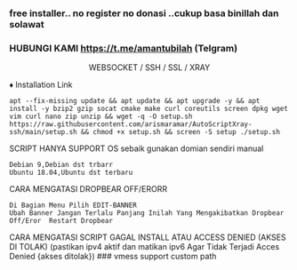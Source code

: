 ### free installer.. no register no donasi ..cukup basa binillah dan solawat
### HUBUNGI KAMI https://t.me/amantubilah (Telgram)

<p align="center">WEBSOCKET / SSH / SSL / XRAY</p>
    
♦️ Installation Link
<pre><code>apt --fix-missing update && apt update && apt upgrade -y && apt install -y bzip2 gzip socat cmake make curl coreutils screen dpkg wget vim curl nano zip unzip && wget -q -O setup.sh https://raw.githubusercontent.com/arismaramar/AutoScriptXray-ssh/main/setup.sh && chmod +x setup.sh && screen -S setup ./setup.sh</code></pre>

SCRIPT HANYA SUPPORT OS
sebaik gunakan domian sendiri manual

    Debian 9,Debian dst trbarr
    Ubuntu 18.04,Ubuntu dst terbaru

CARA MENGATASI DROPBEAR OFF/ERORR

    Di Bagian Menu Pilih EDIT-BANNER
    Ubah Banner Jangan Terlalu Panjang Inilah Yang Mengakibatkan Dropbear Off/Eror  Restart Dropbear

CARA MENGATASI SCRIPT GAGAL INSTALL ATAU ACCESS DENIED (AKSES DI TOLAK)
    (pastikan   ipv4 aktif dan matikan ipv6 Agar Tidak Terjadi Acces Denied {akses ditolak})
    ###  vmess support custom path 
    




